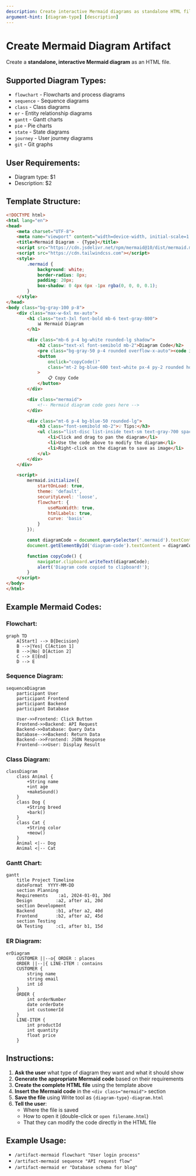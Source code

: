 ```yaml
---
description: Create interactive Mermaid diagrams as standalone HTML files
argument-hint: [diagram-type] [description]
---
```


# Create Mermaid Diagram Artifact

Create a **standalone, interactive Mermaid diagram** as an HTML file.

## Supported Diagram Types:
- `flowchart` - Flowcharts and process diagrams
- `sequence` - Sequence diagrams
- `class` - Class diagrams
- `er` - Entity relationship diagrams
- `gantt` - Gantt charts
- `pie` - Pie charts
- `state` - State diagrams
- `journey` - User journey diagrams
- `git` - Git graphs

## User Requirements:
- Diagram type: $1
- Description: $2

## Template Structure:

```html
<!DOCTYPE html>
<html lang="en">
<head>
    <meta charset="UTF-8">
    <meta name="viewport" content="width=device-width, initial-scale=1.0">
    <title>Mermaid Diagram - {Type}</title>
    <script src="https://cdn.jsdelivr.net/npm/mermaid@10/dist/mermaid.min.js"></script>
    <script src="https://cdn.tailwindcss.com"></script>
    <style>
        .mermaid {
            background: white;
            border-radius: 8px;
            padding: 20px;
            box-shadow: 0 4px 6px -1px rgba(0, 0, 0, 0.1);
        }
    </style>
</head>
<body class="bg-gray-100 p-8">
    <div class="max-w-6xl mx-auto">
        <h1 class="text-3xl font-bold mb-6 text-gray-800">
            📊 Mermaid Diagram
        </h1>

        <div class="mb-6 p-4 bg-white rounded-lg shadow">
            <h2 class="text-xl font-semibold mb-2">Diagram Code</h2>
            <pre class="bg-gray-50 p-4 rounded overflow-x-auto"><code id="diagram-code"></code></pre>
            <button
                onclick="copyCode()"
                class="mt-2 bg-blue-600 text-white px-4 py-2 rounded hover:bg-blue-700"
            >
                📋 Copy Code
            </button>
        </div>

        <div class="mermaid">
            <!-- Mermaid diagram code goes here -->
        </div>

        <div class="mt-6 p-4 bg-blue-50 rounded-lg">
            <h3 class="font-semibold mb-2">💡 Tips:</h3>
            <ul class="list-disc list-inside text-sm text-gray-700 space-y-1">
                <li>Click and drag to pan the diagram</li>
                <li>Use the code above to modify the diagram</li>
                <li>Right-click on the diagram to save as image</li>
            </ul>
        </div>
    </div>

    <script>
        mermaid.initialize({
            startOnLoad: true,
            theme: 'default',
            securityLevel: 'loose',
            flowchart: {
                useMaxWidth: true,
                htmlLabels: true,
                curve: 'basis'
            }
        });

        const diagramCode = document.querySelector('.mermaid').textContent.trim();
        document.getElementById('diagram-code').textContent = diagramCode;

        function copyCode() {
            navigator.clipboard.writeText(diagramCode);
            alert('Diagram code copied to clipboard!');
        }
    </script>
</body>
</html>
```

## Example Mermaid Codes:

### Flowchart:
```mermaid
graph TD
    A[Start] --> B{Decision}
    B -->|Yes| C[Action 1]
    B -->|No| D[Action 2]
    C --> E[End]
    D --> E
```

### Sequence Diagram:
```mermaid
sequenceDiagram
    participant User
    participant Frontend
    participant Backend
    participant Database

    User->>Frontend: Click Button
    Frontend->>Backend: API Request
    Backend->>Database: Query Data
    Database-->>Backend: Return Data
    Backend-->>Frontend: JSON Response
    Frontend-->>User: Display Result
```

### Class Diagram:
```mermaid
classDiagram
    class Animal {
        +String name
        +int age
        +makeSound()
    }
    class Dog {
        +String breed
        +bark()
    }
    class Cat {
        +String color
        +meow()
    }
    Animal <|-- Dog
    Animal <|-- Cat
```

### Gantt Chart:
```mermaid
gantt
    title Project Timeline
    dateFormat  YYYY-MM-DD
    section Planning
    Requirements    :a1, 2024-01-01, 30d
    Design         :a2, after a1, 20d
    section Development
    Backend        :b1, after a2, 40d
    Frontend       :b2, after a2, 45d
    section Testing
    QA Testing     :c1, after b1, 15d
```

### ER Diagram:
```mermaid
erDiagram
    CUSTOMER ||--o{ ORDER : places
    ORDER ||--|{ LINE-ITEM : contains
    CUSTOMER {
        string name
        string email
        int id
    }
    ORDER {
        int orderNumber
        date orderDate
        int customerId
    }
    LINE-ITEM {
        int productId
        int quantity
        float price
    }
```

## Instructions:
1. **Ask the user** what type of diagram they want and what it should show
2. **Generate the appropriate Mermaid code** based on their requirements
3. **Create the complete HTML file** using the template above
4. **Insert the Mermaid code** in the `<div class="mermaid">` section
5. **Save the file** using Write tool as `{diagram-type}-diagram.html`
6. **Tell the user**:
   - Where the file is saved
   - How to open it (double-click or `open filename.html`)
   - That they can modify the code directly in the HTML file

## Example Usage:
- `/artifact-mermaid flowchart "User login process"`
- `/artifact-mermaid sequence "API request flow"`
- `/artifact-mermaid er "Database schema for blog"`
